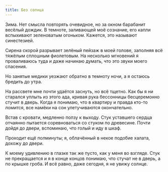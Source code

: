 ```yaml
---
title: Без солнца
---
```


Зима. Нет смысла повторять очевидное, но за окном барабанит весёлый дождик. В
темноте, заливающей моё сознание, его капли вспыхивают зеленоватым огоньком.
Кажется, это называют синестезией.

Сирена скорой разрывает зелёный пейзаж в моей голове, заполняя всё тяжёлым
сплошным фиолетовым. На несколько мгновений я проваливаюсь туда и даже начинаю
думать, что это звуки моего спасения.

Но занятые медики уезжают обратно в темноту ночи, а я остаюсь бредить до утра.

На рассвете мне почти удаётся заснуть, но всё тщетно. Как бы я ни старался
уплыть из этого ада, кривая рука бессонницы бесцеремонно стучит в дверь. Когда я
понимаю, что в квартиру и правда кто-то ломится, все намёки на сон улетучиваются
окончательно.

Встав с кровати, медленно ползу к выходу. Стук уставшего сердца отчаянно
пытается соревноваться со стуком по древесине. Почти дойдя до двери, вспоминаю,
что голый и иду в шкаф.

Проходит ещё полминуты; я, облачённый в некое подобие халата, дохожу до двери.

К моему удивлению в глазке так же пусто, как у меня во взгляде. Стук не
прекращается и я в конце концов понимаю, что стучат не в дверь, а по крышке
гроба. И всё равно, даже сегодня, я не увижу солнце.
